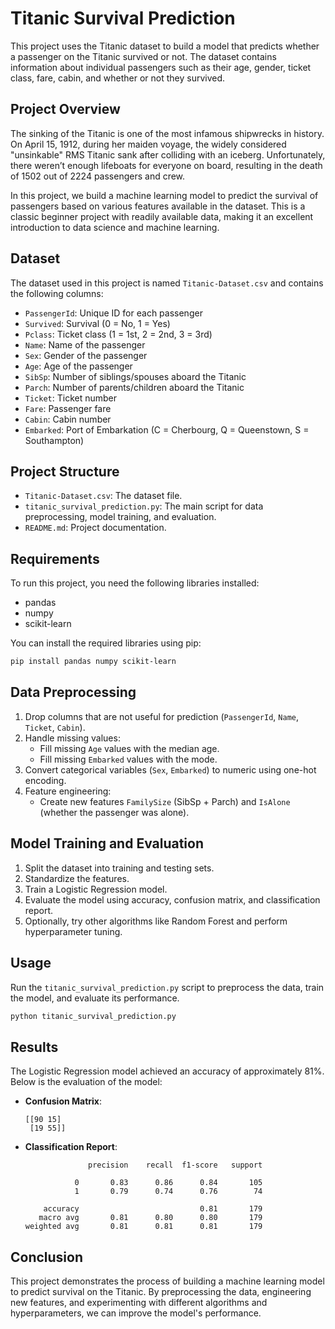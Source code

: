 # Titanic Survival Prediction

This project uses the Titanic dataset to build a model that predicts whether a passenger on the Titanic survived or not. The dataset contains information about individual passengers such as their age, gender, ticket class, fare, cabin, and whether or not they survived.

## Project Overview

The sinking of the Titanic is one of the most infamous shipwrecks in history. On April 15, 1912, during her maiden voyage, the widely considered "unsinkable" RMS Titanic sank after colliding with an iceberg. Unfortunately, there weren’t enough lifeboats for everyone on board, resulting in the death of 1502 out of 2224 passengers and crew.

In this project, we build a machine learning model to predict the survival of passengers based on various features available in the dataset. This is a classic beginner project with readily available data, making it an excellent introduction to data science and machine learning.

## Dataset

The dataset used in this project is named `Titanic-Dataset.csv` and contains the following columns:

- `PassengerId`: Unique ID for each passenger
- `Survived`: Survival (0 = No, 1 = Yes)
- `Pclass`: Ticket class (1 = 1st, 2 = 2nd, 3 = 3rd)
- `Name`: Name of the passenger
- `Sex`: Gender of the passenger
- `Age`: Age of the passenger
- `SibSp`: Number of siblings/spouses aboard the Titanic
- `Parch`: Number of parents/children aboard the Titanic
- `Ticket`: Ticket number
- `Fare`: Passenger fare
- `Cabin`: Cabin number
- `Embarked`: Port of Embarkation (C = Cherbourg, Q = Queenstown, S = Southampton)

## Project Structure

- `Titanic-Dataset.csv`: The dataset file.
- `titanic_survival_prediction.py`: The main script for data preprocessing, model training, and evaluation.
- `README.md`: Project documentation.

## Requirements

To run this project, you need the following libraries installed:

- pandas
- numpy
- scikit-learn

You can install the required libraries using pip:

```sh
pip install pandas numpy scikit-learn
```

## Data Preprocessing

1. Drop columns that are not useful for prediction (`PassengerId`, `Name`, `Ticket`, `Cabin`).
2. Handle missing values:
    - Fill missing `Age` values with the median age.
    - Fill missing `Embarked` values with the mode.
3. Convert categorical variables (`Sex`, `Embarked`) to numeric using one-hot encoding.
4. Feature engineering:
    - Create new features `FamilySize` (SibSp + Parch) and `IsAlone` (whether the passenger was alone).

## Model Training and Evaluation

1. Split the dataset into training and testing sets.
2. Standardize the features.
3. Train a Logistic Regression model.
4. Evaluate the model using accuracy, confusion matrix, and classification report.
5. Optionally, try other algorithms like Random Forest and perform hyperparameter tuning.

## Usage

Run the `titanic_survival_prediction.py` script to preprocess the data, train the model, and evaluate its performance.

```sh
python titanic_survival_prediction.py
```

## Results

The Logistic Regression model achieved an accuracy of approximately 81%. Below is the evaluation of the model:

- **Confusion Matrix**:
  ```
  [[90 15]
   [19 55]]
  ```
- **Classification Report**:
  ```
                precision    recall  f1-score   support

             0       0.83      0.86      0.84       105
             1       0.79      0.74      0.76        74

      accuracy                           0.81       179
     macro avg       0.81      0.80      0.80       179
  weighted avg       0.81      0.81      0.81       179
  ```

## Conclusion

This project demonstrates the process of building a machine learning model to predict survival on the Titanic. By preprocessing the data, engineering new features, and experimenting with different algorithms and hyperparameters, we can improve the model's performance.
